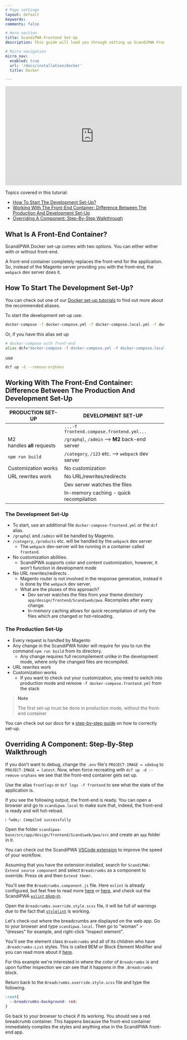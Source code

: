 ```yaml
---
# Page settings
layout: default
keywords:
comments: false

# Hero section
title: ScandiPWA Frontend Set-Up
description: This guide will lead you through setting up ScandiPWA Frontend

# Micro navigation
micro_nav:
  enabled: true
  url: '/docs/installation/docker'
  title: Docker

---
```

<div class="video">
    <iframe width="560" height="315" src="https://www.youtube.com/embed/TqJw883qvrA" frameborder="0" allow="accelerometer; autoplay; encrypted-media; gyroscope; picture-in-picture" allowfullscreen></iframe>
</div>

Topics covered in this tutorial:
- [How To Start The Development Set-Up?](#how-to-start-the-development-set-up)
- [Working With The Front-End Container: Difference Between The Production And Development Set-Up](#working-with-the-front-end-container-difference-between-the-production-and-development-set-up)
- [Overriding A Component: Step-By-Step Walkthrough](#overriding-a-component-step-by-step-walkthrough)

## What Is A Front-End Container?
ScandiPWA Docker set-up comes with two options. You can either wither with or without front-end.

A front-end container completely replaces the front-end for the application. So, instead of the Magento server providing you with the front-end, the `webpack` dev server does it.

## How To Start The Development Set-Up?
You can check out one of our [Docker set-up tutorials](https://docs.scandipwa.com/docs/linux.html) to find out more about the recommended aliases.

To start the development set-up use:
```bash
docker-compose -f docker-compose.yml -f docker-compose.local.yml -f docker-compose.ssl.yml -f docker-compose.frontend.yml up -d --remove-orphans
```

Or, if you have this alias set up
```bash
# docker-compose with front-end
alias dcf="docker-compose -f docker-compose.yml -f docker-compose.local.yml -f docker-compose.ssl.yml -f docker-compose.frontend.yml"
```
use
```bash
dcf up -d --remove-orphans
```

## Working With The Front-End Container: Difference Between The Production And Development Set-Up

|PRODUCTION SET-UP|DEVELOPMENT SET-UP|
|---|---|
||`...-f frontend.compose.frontend.yml...`|
|M2 <br> handles **all** requests |`/graphql`, `/admin` --> **M2** back-end server|
|`npm run build` | `/category`, `/123` etc. --> `webpack` dev server|
|Customization works|No customization|
|URL rewrites work|No URL/rewrites/redirects|
||Dev server watches the files|
||In-memory caching - quick recompilation|

### The Development Set-Up
- To start, use an additional file `docker-compose-frontend.yml` or the `dcf` alias.
- `/graphql` and `/admin` will be handled by Magento.
- `/category`, `/products` etc. will be handled by the `webpack` dev server
    - The `webpack` dev-server will be running in a container called `frontend`.
- No customization abilities.
    - ScandiPWA supports color and content customization, however, it won't function in development mode
- No URL rewrites/redirects .
    - Magento router is not involved in the response generation, instead it is done by the `webpack` dev server.
    - What are the pluses of this approach?
        - Dev server watches the files from your theme directory `app/design/frontend/Scandiweb/pwa`. Recompiles after every change.
        - In-memory caching allows for quick recompilation of only the files which are changed or hot-reloading.

### The Production Set-Up
- Every request is handled by Magento
- Any change in the ScandiPWA folder will require for you to run the command `npm run build` from its directory.
    - Any change requires full recompilement unlike in the development mode, where only the changed files are recompiled.
- URL rewrites work
- Customization works
    - If you want to check out your customization, you need to switch into production mode and remove `-f docker-compose.frontend.yml` from the stack

> **Note**
>
> The first set-up must be done in production mode, without the front-end container

You can check out our docs for a [step-by-step guide](https://docs.scandipwa.com/docs/linux.html) on how to correctly set-up.

## Overriding A Component: Step-By-Step Walkthrough
If you don't want to debug, change the `.env` file's `PROJECT-IMAGE = xdebug` to `PROJECT-IMAGE = latest`.
Now, when force recreating with `dcf up -d --remove-orphans` we see that the front-end container gets set up.

Use the alias `frontlogs` or `dcf logs -f frontend` to see what the state of the application is.

If you see the following output, the front-end is ready. You can open a browser and go to `scandipwa.local` to make sure that, indeed, the front-end is ready and will hot-reload.
```bash
ℹ ｢wdm｣: Compiled successfully
```
Open the folder `scandipwa-base/src/app/design/frontend/Scandiweb/pwa/src` and create an `app` folder in it. 

You can check out the ScandiPWA [VSCode extension](https://github.com/scandipwa/scandipwa-development-toolkit) to improve the speed of your workflow.

Assuming that you have the extension installed, search for `ScandiPWA: Extend source component` and select `Breadcrumbs` as a component to override. Press ok and then `Extend them!`.

You'll see the `Breadcrumbs.component.js` file. Here `eslint` is already configured, but feel free to read more [here](https://eslint.org/docs/2.0.0/user-guide/configuring) or [here](https://medium.com/progressivewebapps/scandipwa-updates-august-11-issue-58-f97853034ebe), and check out the ScandiPWA [`eslint` plug-in](https://github.com/scandipwa/eslint).

Open the `Breadcrumbs.override.style.scss` file, it will be full of warnings due to the fact that [`stylelint`](https://stylelint.io/) is working.

Let's check-out where the breadcrumbs are displayed on the web app. Go to your browser and type `scandipwa.local`. Then go to "woman" > "dresses" for example, and right-click "Inspect element".

You'll see the element class `Breadcrumbs` and all of its children who have `.Breadcrumbs-List` styles. This is called BEM or Block Element Modifier and you can read more about it [here](http://getbem.com/introduction/).

For this example we're interested in where the color of `Breadcrumbs` is and upon further inspection we can see that it happens in the `.Breadcrumbs` block. 

Return back to the `Breadcrumbs.override.style.scss` file and type the following.
```scss
:root{
  --breadcrumbs-background: red;
}
```
Go back to your browser to check if its working. You should see a red breadcrumb container. This happens because the front-end container immediately compiles the styles and anything else in the ScandiPWA front-end app.
